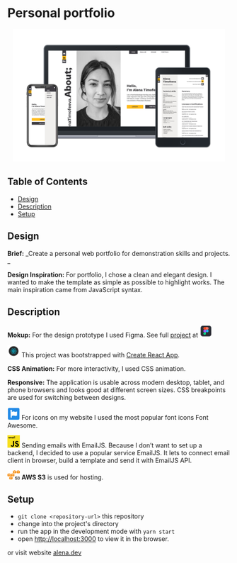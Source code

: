 # Personal portfolio
   <p align="center"><img src="https://raw.githubusercontent.com/mouseProgrammouse/portfolio/master/Portfolio_preview.png" width="480"/></p>

## Table of Contents

* [Design](#design)
* [Description](#description)
* [Setup](#setup)

## Design
  **Brief:** _Create a personal web portfolio for demonstration skills and projects. _
  
  **Design Inspiration:**
  For portfolio, I chose a clean and elegant design. I wanted to make the template as simple as possible to highlight  works. The main inspiration came from JavaScript syntax.
  
## Description
  
  **Mokup:**
  For the design prototype I used Figma. See full [project](https://www.figma.com/file/JnUa51UPcYaqSIDbHqv1Ka/Resume-web?node-id=0%3A1) at <img src="https://raw.githubusercontent.com/mouseProgrammouse/readme/master/icons/figma-logo.png" width="28"/>
  
  <img src="https://github.com/mouseProgrammouse/readme/blob/master/icons/react.png" width="28"/> This project was bootstrapped with [Create React App](https://github.com/facebook/create-react-app).
  
  **CSS Animation:** For more interactivity, I used CSS animation.
  
  **Responsive:** The application is usable across modern desktop, tablet, and phone browsers and looks good at different screen sizes. CSS breakpoints are used for switching between designs.
  
  <img src="https://github.com/mouseProgrammouse/readme/blob/master/icons/font-awesome.png" width="28"/> For icons on my website I used the most popular font icons Font Awesome.
  
<img src="https://github.com/mouseProgrammouse/readme/blob/master/icons/emailJS.png" width="28"/> Sending emails with EmailJS.  Because I don’t want to set up a backend, I decided to use a popular service EmailJS. It lets to connect email client in browser, build a template and send it with EmailJS API.
 
 <img src="https://raw.githubusercontent.com/mouseProgrammouse/readme/master/icons/amazon-web-services.png" width="28"/> **AWS S3** is used for hosting.
 
## Setup

* `git clone <repository-url>` this repository
* change into the project's directory
* run the app in the development mode with `yarn start`
* open [http://localhost:3000](http://localhost:3000) to view it in the browser.

or visit website [alena.dev](https://alena.dev)
